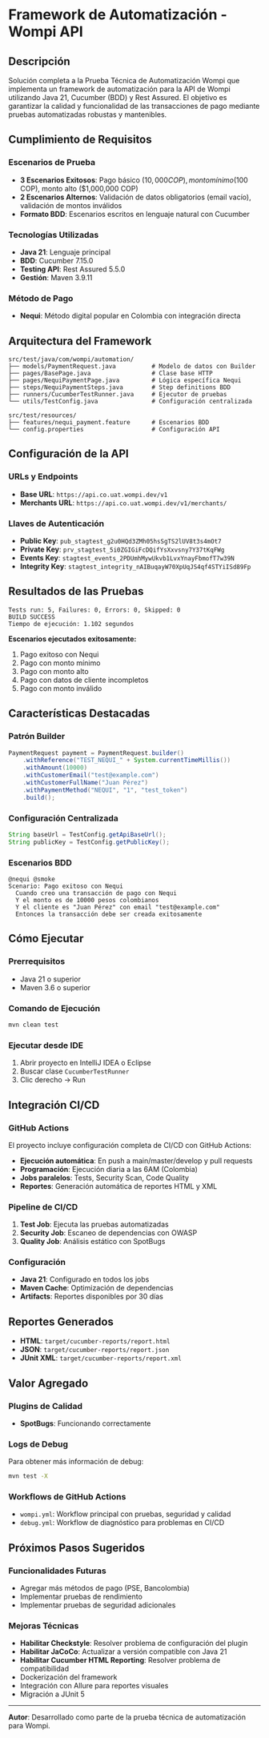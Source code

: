 # Framework de Automatización - Wompi API

## Descripción

Solución completa a la Prueba Técnica de Automatización Wompi que implementa un framework de automatización para la API de Wompi utilizando Java 21, Cucumber (BDD) y Rest Assured. El objetivo es garantizar la calidad y funcionalidad de las transacciones de pago mediante pruebas automatizadas robustas y mantenibles.

## Cumplimiento de Requisitos

### Escenarios de Prueba
- **3 Escenarios Exitosos**: Pago básico ($10,000 COP), monto mínimo ($100 COP), monto alto ($1,000,000 COP)
- **2 Escenarios Alternos**: Validación de datos obligatorios (email vacío), validación de montos inválidos
- **Formato BDD**: Escenarios escritos en lenguaje natural con Cucumber

### Tecnologías Utilizadas
- **Java 21**: Lenguaje principal
- **BDD**: Cucumber 7.15.0
- **Testing API**: Rest Assured 5.5.0
- **Gestión**: Maven 3.9.11

### Método de Pago
- **Nequi**: Método digital popular en Colombia con integración directa

## Arquitectura del Framework

```
src/test/java/com/wompi/automation/
├── models/PaymentRequest.java          # Modelo de datos con Builder
├── pages/BasePage.java                 # Clase base HTTP
├── pages/NequiPaymentPage.java         # Lógica específica Nequi
├── steps/NequiPaymentSteps.java        # Step definitions BDD
├── runners/CucumberTestRunner.java     # Ejecutor de pruebas
└── utils/TestConfig.java               # Configuración centralizada

src/test/resources/
├── features/nequi_payment.feature      # Escenarios BDD
└── config.properties                   # Configuración API
```

## Configuración de la API

### URLs y Endpoints
- **Base URL**: `https://api.co.uat.wompi.dev/v1`
- **Merchants URL**: `https://api.co.uat.wompi.dev/v1/merchants/`

### Llaves de Autenticación
- **Public Key**: `pub_stagtest_g2u0HQd3ZMh05hsSgTS2lUV8t3s4mOt7`
- **Private Key**: `prv_stagtest_5i0ZGIGiFcDQifYsXxvsny7Y37tKqFWg`
- **Events Key**: `stagtest_events_2PDUmhMywUkvb1LvxYnayFbmofT7w39N`
- **Integrity Key**: `stagtest_integrity_nAIBuqayW70XpUqJS4qf4STYiISd89Fp`

## Resultados de las Pruebas

```
Tests run: 5, Failures: 0, Errors: 0, Skipped: 0
BUILD SUCCESS
Tiempo de ejecución: 1.102 segundos
```

**Escenarios ejecutados exitosamente:**
1. Pago exitoso con Nequi
2. Pago con monto mínimo
3. Pago con monto alto
4. Pago con datos de cliente incompletos
5. Pago con monto inválido

## Características Destacadas

### Patrón Builder
```java
PaymentRequest payment = PaymentRequest.builder()
    .withReference("TEST_NEQUI_" + System.currentTimeMillis())
    .withAmount(10000)
    .withCustomerEmail("test@example.com")
    .withCustomerFullName("Juan Pérez")
    .withPaymentMethod("NEQUI", "1", "test_token")
    .build();
```

### Configuración Centralizada
```java
String baseUrl = TestConfig.getApiBaseUrl();
String publicKey = TestConfig.getPublicKey();
```

### Escenarios BDD
```gherkin
@nequi @smoke
Scenario: Pago exitoso con Nequi
  Cuando creo una transacción de pago con Nequi
  Y el monto es de 10000 pesos colombianos
  Y el cliente es "Juan Pérez" con email "test@example.com"
  Entonces la transacción debe ser creada exitosamente
```

## Cómo Ejecutar

### Prerrequisitos
- Java 21 o superior
- Maven 3.6 o superior

### Comando de Ejecución
```bash
mvn clean test
```

### Ejecutar desde IDE
1. Abrir proyecto en IntelliJ IDEA o Eclipse
2. Buscar clase `CucumberTestRunner`
3. Clic derecho → Run

## Integración CI/CD

### GitHub Actions
El proyecto incluye configuración completa de CI/CD con GitHub Actions:

- **Ejecución automática**: En push a main/master/develop y pull requests
- **Programación**: Ejecución diaria a las 6AM (Colombia)
- **Jobs paralelos**: Tests, Security Scan, Code Quality
- **Reportes**: Generación automática de reportes HTML y XML

### Pipeline de CI/CD
1. **Test Job**: Ejecuta las pruebas automatizadas
2. **Security Job**: Escaneo de dependencias con OWASP
3. **Quality Job**: Análisis estático con SpotBugs

### Configuración
- **Java 21**: Configurado en todos los jobs
- **Maven Cache**: Optimización de dependencias
- **Artifacts**: Reportes disponibles por 30 días

## Reportes Generados

- **HTML**: `target/cucumber-reports/report.html`
- **JSON**: `target/cucumber-reports/report.json`
- **JUnit XML**: `target/cucumber-reports/report.xml`

## Valor Agregado

### Plugins de Calidad
- **SpotBugs**: Funcionando correctamente

### Logs de Debug

Para obtener más información de debug:
```bash
mvn test -X
```

### Workflows de GitHub Actions

- `wompi.yml`: Workflow principal con pruebas, seguridad y calidad
- `debug.yml`: Workflow de diagnóstico para problemas en CI/CD

## Próximos Pasos Sugeridos

### Funcionalidades Futuras
- Agregar más métodos de pago (PSE, Bancolombia)
- Implementar pruebas de rendimiento
- Implementar pruebas de seguridad adicionales

### Mejoras Técnicas
- **Habilitar Checkstyle**: Resolver problema de configuración del plugin
- **Habilitar JaCoCo**: Actualizar a versión compatible con Java 21
- **Habilitar Cucumber HTML Reporting**: Resolver problema de compatibilidad
- Dockerización del framework
- Integración con Allure para reportes visuales
- Migración a JUnit 5

---

**Autor**: Desarrollado como parte de la prueba técnica de automatización para Wompi. 
